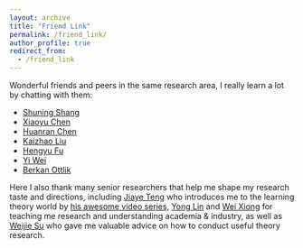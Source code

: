 ```yaml
---
layout: archive
title: "Friend Link"
permalink: /friend_link/
author_profile: true
redirect_from:
  - /friend_link
---
```


Wonderful friends and peers in the same research area, I really learn a lot by chatting with them:
- [Shuning Shang](https://nooraovo.github.io) 
- [Xiaoyu Chen](https://xiaoyuchen.me/) 
- [Huanran Chen](https://huanranchen.github.io/) 
- [Kaizhao Liu](https://openreview.net/profile?id=~Kaizhao_Liu1) 
- [Hengyu Fu](https://dblp.org/pid/352/5349.html) 
- [Yi Wei](https://yee-millennium.github.io/) 
- [Berkan Ottlik](https://berkan.xyz/) 


Here I also thank many senior researchers that help me shape my research taste and directions, including [Jiaye Teng](https://www.tengjiaye.com/) who introduces me to the learning theory world by [his awesome video series](https://www.bilibili.com/video/BV1k64y1r7Dv/), [Yong Lin](https://linyongver.github.io/Website/) and [Wei Xiong](https://weixiongust.github.io/WeiXiongUST/index.html) for teaching me research and understanding academia & industry, as well as [Weijie Su](https://www.weijie-su.com/) who gave me valuable advice on how to conduct useful theory research.

